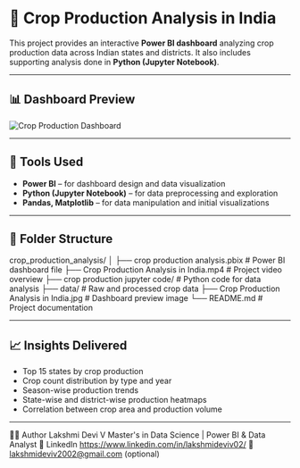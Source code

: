 # 🌾 Crop Production Analysis in India

This project provides an interactive **Power BI dashboard** analyzing crop production data across Indian states and districts. It also includes supporting analysis done in **Python (Jupyter Notebook)**.

---

## 📊 Dashboard Preview

![Crop Production Dashboard](https://raw.githubusercontent.com/lakshmi1202/crop_production_analysis/main/Crop%20Production%20Analysis%20in%20India.jpg)

---

## 🧰 Tools Used

- **Power BI** – for dashboard design and data visualization
- **Python (Jupyter Notebook)** – for data preprocessing and exploration
- **Pandas, Matplotlib** – for data manipulation and initial visualizations

---

## 📁 Folder Structure

crop_production_analysis/
│
├── crop production analysis.pbix # Power BI dashboard file
├── Crop Production Analysis in India.mp4 # Project video overview
├── crop production jupyter code/ # Python code for data analysis
├── data/ # Raw and processed crop data
├── Crop Production Analysis in India.jpg # Dashboard preview image
└── README.md # Project documentation


---

## 📈 Insights Delivered

- Top 15 states by crop production
- Crop count distribution by type and year
- Season-wise production trends
- State-wise and district-wise production heatmaps
- Correlation between crop area and production volume

---

👩‍💻 Author
Lakshmi Devi V
Master's in Data Science | Power BI & Data Analyst
🔗 LinkedIn https://www.linkedin.com/in/lakshmideviv02/
📧 lakshmideviv2002@gmail.com (optional)





